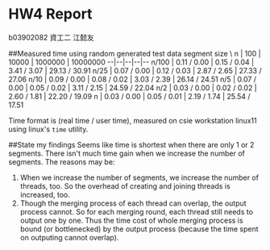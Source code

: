 HW4 Report
==========

b03902082 資工二 江懿友

##Measured time using random generated test data
segment size \\ n | 100 | 10000 | 1000000 | 10000000
--|--|--|--|--
n/100 | 0.11 / 0.00 | 0.15 / 0.04 | 3.41 / 3.07 | 29.13 / 30.91
n/25  | 0.07 / 0.00 | 0.12 / 0.03 | 2.87 / 2.65 | 27.33 / 27.06
n/10  | 0.09 / 0.00 | 0.08 / 0.02 | 3.03 / 2.39 | 26.14 / 24.51
n/5   | 0.07 / 0.00 | 0.05 / 0.02 | 3.11 / 2.15 | 24.59 / 22.04
n/2   | 0.03 / 0.00 | 0.02 / 0.02 | 2.60 / 1.81 | 22.20 / 19.09
n     | 0.03 / 0.00 | 0.05 / 0.01 | 2.19 / 1.74 | 25.54 / 17.51

Time format is (real time / user time), measured on csie workstation linux11 using linux's `time` utility.

##State my findings
Seems like time is shortest when there are only 1 or 2 segments.
There isn't much time gain when we increase the number of segments.
The reasons may be:
1. When we increase the number of segments, we increase the number of threads, too. So the overhead of creating and joining threads is increased, too.
2. Though the merging process of each thread can overlap, the output process cannot. So for each merging round, each thread still needs to output one by one. Thus the time cost of whole merging process is bound (or bottlenecked) by the output process (because the time spent on outputing cannot overlap).



